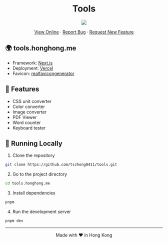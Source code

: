 <h1 align="center">
 Tools
</h1>

<p align="center">
  <img src="https://socialify.git.ci/tszhong0411/tools/image?forks=1&issues=1&logo=https://honghong.me/images/projects/tools/logo.png&name=1&owner=1&pulls=1&stargazers=1&theme=Dark">
</p>

<p align="center">
    <a href="https://tools.honghong.me" target="blank">View Online</a>
    ·
    <a href="https://github.com/tszhong0411/tools/issues/new/choose">Report Bug</a>
    ·
    <a href="https://github.com/tszhong0411/tools/issues/new/choose">Request New Feature</a>
</p>

## 🌍 tools.honghong.me

- Framework: [Next.js](https://nextjs.org/)
- Deployment: [Vercel](https://vercel.com)
- Favicon: [realfavicongenerator](https://realfavicongenerator.net/)

## 🤩 Features

- CSS unit converter
- Color converter
- Image converter
- PDF Viewer
- Word counter
- Keyboard tester

## 👋 Running Locally

1. Clone the repository

```sh
git clone https://github.com/tszhong0411/tools.git
```

2. Go to the project directory

```sh
cd tools.honghong.me
```

3. Install dependencies

```sh
pnpm
```

4. Run the development server

```sh
pnpm dev
```

<hr>
<p align="center">
Made with ❤️ in Hong Kong
</p>
